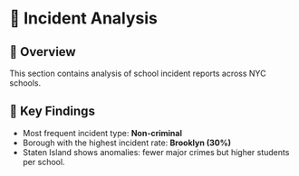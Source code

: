 # 🚨 Incident Analysis

## 📌 Overview
This section contains analysis of school incident reports across NYC schools.  

## 🔑 Key Findings
- Most frequent incident type: **Non-criminal**  
- Borough with the highest incident rate: **Brooklyn (30%)**  
- Staten Island shows anomalies: fewer major crimes but higher students per school.  
